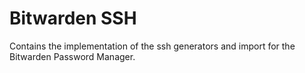 # Bitwarden SSH

Contains the implementation of the ssh generators and import for the Bitwarden Password Manager.
